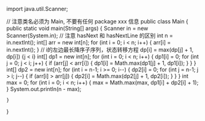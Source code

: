 import java.util.Scanner;

// 注意类名必须为 Main, 不要有任何 package xxx 信息
public class Main {
    public static void main(String[] args) {
        Scanner in = new Scanner(System.in);
        // 注意 hasNext 和 hasNextLine 的区别
        int n = in.nextInt();
        int[] arr = new int[n];
        for (int i = 0; i < n; i++) {
            arr[i] = in.nextInt();
        }
        // i的左边最长降序子序列，状态转移方程 dp[i] = max(dp[j] + 1, dp[i]) {j < i}
        int[] dp1 = new int[n];
        for (int i = 0; i < n; i++) {
            dp1[i] = 0;
            for (int j = 0; j < i; j++) {
                if (arr[j] < arr[i]) {
                    dp1[i] = Math.max(dp1[j] + 1, dp1[i]);
                }
            }
        }
        int[] dp2 = new int[n];
        for (int i = n-1; i >= 0; i--) {
            dp2[i] = 0;
            for (int j = n-1; j > i; j--) {
                if (arr[i] > arr[j]) {
                    dp2[i] = Math.max(dp2[j] + 1, dp2[i]);
                }
            }
        }
        int max = 0;
        for (int i = 0; i < n; i++) {
            max = Math.max(max, dp1[i] + dp2[i] + 1);
        }
        System.out.println(n - max);
        
    }
}